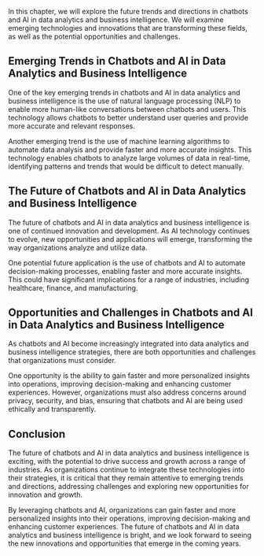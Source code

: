 

In this chapter, we will explore the future trends and directions in chatbots and AI in data analytics and business intelligence. We will examine emerging technologies and innovations that are transforming these fields, as well as the potential opportunities and challenges.

Emerging Trends in Chatbots and AI in Data Analytics and Business Intelligence
------------------------------------------------------------------------------

One of the key emerging trends in chatbots and AI in data analytics and business intelligence is the use of natural language processing (NLP) to enable more human-like conversations between chatbots and users. This technology allows chatbots to better understand user queries and provide more accurate and relevant responses.

Another emerging trend is the use of machine learning algorithms to automate data analysis and provide faster and more accurate insights. This technology enables chatbots to analyze large volumes of data in real-time, identifying patterns and trends that would be difficult to detect manually.

The Future of Chatbots and AI in Data Analytics and Business Intelligence
-------------------------------------------------------------------------

The future of chatbots and AI in data analytics and business intelligence is one of continued innovation and development. As AI technology continues to evolve, new opportunities and applications will emerge, transforming the way organizations analyze and utilize data.

One potential future application is the use of chatbots and AI to automate decision-making processes, enabling faster and more accurate insights. This could have significant implications for a range of industries, including healthcare, finance, and manufacturing.

Opportunities and Challenges in Chatbots and AI in Data Analytics and Business Intelligence
-------------------------------------------------------------------------------------------

As chatbots and AI become increasingly integrated into data analytics and business intelligence strategies, there are both opportunities and challenges that organizations must consider.

One opportunity is the ability to gain faster and more personalized insights into operations, improving decision-making and enhancing customer experiences. However, organizations must also address concerns around privacy, security, and bias, ensuring that chatbots and AI are being used ethically and transparently.

Conclusion
----------

The future of chatbots and AI in data analytics and business intelligence is exciting, with the potential to drive success and growth across a range of industries. As organizations continue to integrate these technologies into their strategies, it is critical that they remain attentive to emerging trends and directions, addressing challenges and exploring new opportunities for innovation and growth.

By leveraging chatbots and AI, organizations can gain faster and more personalized insights into their operations, improving decision-making and enhancing customer experiences. The future of chatbots and AI in data analytics and business intelligence is bright, and we look forward to seeing the new innovations and opportunities that emerge in the coming years.
